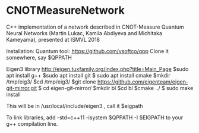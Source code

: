 # CNOTMeasureNetwork
C++ implementation of a network described in CNOT-Measure Quantum Neural Networks  (Martin Lukac, Kamila Abdiyeva and Michitaka Kameyama), presented at ISMVL 2018 

Installation:
Quantum tool:
https://github.com/vsoftco/qpp
Clone it somewhere, say $QPPATH

Eigen3 library
http://eigen.tuxfamily.org/index.php?title=Main_Page
$sudo apt install g++
$sudo apt install git
$ sudo apt install cmake
$mkdir /tmp/eig3/
$cd /tmp/eig3/
$git clone https://github.com/eigenteam/eigen-git-mirror.git
$ cd eigen-git-mirror/
$mkdir bl
$cd bl
$cmake ../
$ sudo make install

This will be in /usr/local/include/eigen3 , call it $eigpath

To link libraries, add -std=c++11 -isystem $QPPATH -I $EIGPATH to your g++ compilation line.
